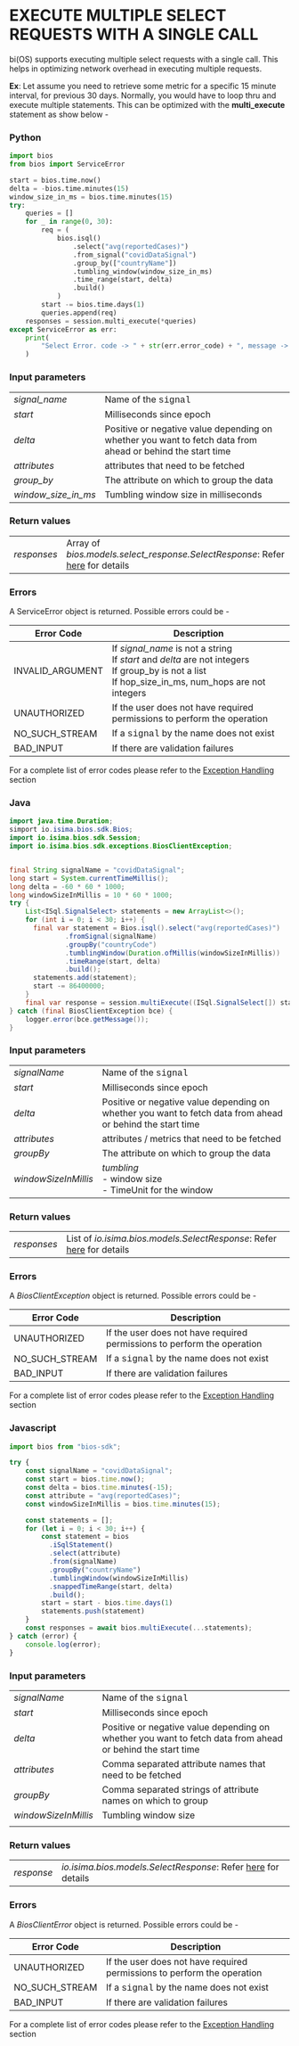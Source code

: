# EXECUTE MULTIPLE SELECT REQUESTS WITH A SINGLE CALL

bi(OS) supports executing multiple select requests with a single call. This helps in optimizing network overhead in executing multiple requests.

**Ex**: Let assume you need to retrieve some metric for a specific 15 minute interval, for previous 30 days. Normally, you would have to loop thru
and execute multiple statements. This can be optimized with the **multi_execute** statement as show below -

<!-- tabs:start -->

### **Python**

```python
import bios
from bios import ServiceError

start = bios.time.now()
delta = -bios.time.minutes(15)
window_size_in_ms = bios.time.minutes(15)
try:
    queries = []
    for _ in range(0, 30):
        req = (
            bios.isql()
                .select("avg(reportedCases)")
                .from_signal("covidDataSignal")
                .group_by(["countryName"])
                .tumbling_window(window_size_in_ms)
                .time_range(start, delta)
                .build()
            )
        start -= bios.time.days(1)
        queries.append(req)
    responses = session.multi_execute(*queries)
except ServiceError as err:
    print(
        "Select Error. code -> " + str(err.error_code) + ", message -> " + err.message
    )
```

### Input parameters

|                        |                                                                                                             |
| ---------------------- | ----------------------------------------------------------------------------------------------------------- |
| _signal\_name_         | Name of the <span style="font-family:Courier New;">signal</span>                                            |
| _start_                | Milliseconds since epoch                                                                                    |
| _delta_                | Positive or negative value depending on whether you want to fetch data from ahead  or behind the start time |
| _attributes_           | attributes that need to be fetched                                                                          |
| _group\_by_            | The attribute on which to group the data                                                                    |
| _window\_size\_in\_ms_ | Tumbling window size in milliseconds                                                                        |

### Return values
|             |                                                                                                   |
| ----------- | ------------------------------------------------------------------------------------------------- |
| _responses_ | Array of _bios.models.select_response.SelectResponse_: Refer [here](#select-response) for details |

### Errors

A ServiceError object is returned. Possible errors could be -

| Error Code       | Description                                                                                                                                               |
| ---------------- | --------------------------------------------------------------------------------------------------------------------------------------------------------- |
| INVALID_ARGUMENT | If _signal\_name_ is not a string<br>If _start_ and _delta_ are not integers<br>If group_by is not a list<br>If hop_size_in_ms, num_hops are not integers |
| UNAUTHORIZED     | If the user does not have required permissions to perform the operation                                                                                   |
| NO_SUCH_STREAM   | If a <span style="font-family:Courier New;">signal</span> by the name does not exist                                                                      |
| BAD_INPUT        | If there are validation failures                                                                                                                          |

For a complete list of error codes please refer to the <a href="/content/developer-guide/exceptions">Exception Handling</a> section

### **Java**

```java
import java.time.Duration;
simport io.isima.bios.sdk.Bios;
import io.isima.bios.sdk.Session;
import io.isima.bios.sdk.exceptions.BiosClientException;


final String signalName = "covidDataSignal";
long start = System.currentTimeMillis();
long delta = -60 * 60 * 1000;
long windowSizeInMillis = 10 * 60 * 1000;
try {
    List<ISql.SignalSelect> statements = new ArrayList<>();
    for (int i = 0; i < 30; i++) {
      final var statement = Bios.isql().select("avg(reportedCases)")
              .fromSignal(signalName)
              .groupBy("countryCode")
              .tumblingWindow(Duration.ofMillis(windowSizeInMillis))
              .timeRange(start, delta)
              .build();
      statements.add(statement);
      start -= 86400000;
    }
    final var response = session.multiExecute((ISql.SignalSelect[]) statements.toArray());
} catch (final BiosClientException bce) {
    logger.error(bce.getMessage());
}
```

### Input parameters

|                      |                                                                                                             |
| -------------------- | ----------------------------------------------------------------------------------------------------------- |
| _signalName_         | Name of the <span style="font-family:Courier New;">signal</span>                                            |
| _start_              | Milliseconds since epoch                                                                                    |
| _delta_              | Positive or negative value depending on whether you want to fetch data from ahead  or behind the start time |
| _attributes_         | attributes / metrics that need to be fetched                                                                |
| _groupBy_            | The attribute on which to group the data                                                                    |
| _windowSizeInMillis_ | _tumbling_<br> - window size<br> - TimeUnit for the window                                                  |

### Return values
|             |                                                                                           |
| ----------- | ----------------------------------------------------------------------------------------- |
| _responses_ | List of _io.isima.bios.models.SelectResponse_: Refer [here](#select-response) for details |

### Errors

A _BiosClientException_ object is returned. Possible errors could be -

| Error Code     | Description                                                                          |
| -------------- | ------------------------------------------------------------------------------------ |
| UNAUTHORIZED   | If the user does not have required permissions to perform the operation              |
| NO_SUCH_STREAM | If a <span style="font-family:Courier New;">signal</span> by the name does not exist |
| BAD_INPUT      | If there are validation failures                                                     |

For a complete list of error codes please refer to the <a href="/content/developer-guide/exceptions">Exception Handling</a> section

### **Javascript**
```javascript
import bios from "bios-sdk";

try {
    const signalName = "covidDataSignal";
    const start = bios.time.now();
    const delta = bios.time.minutes(-15);
    const attribute = "avg(reportedCases)";
    const windowSizeInMillis = bios.time.minutes(15);

    const statements = [];
    for (let i = 0; i < 30; i++) {
        const statement = bios
          .iSqlStatement()
          .select(attribute)
          .from(signalName)
          .groupBy("countryName")
          .tumblingWindow(windowSizeInMillis)
          .snappedTimeRange(start, delta)
          .build();
        start = start - bios.time.days(1)
        statements.push(statement)
    }
    const responses = await bios.multiExecute(...statements);
} catch (error) {
    console.log(error);
}
```
### Input parameters

|                      |                                                                                                             |
| -------------------- | ----------------------------------------------------------------------------------------------------------- |
| _signalName_         | Name of the <span style="font-family:Courier New;">signal</span>                                            |
| _start_              | Milliseconds since epoch                                                                                    |
| _delta_              | Positive or negative value depending on whether you want to fetch data from ahead  or behind the start time |
| _attributes_         | Comma separated attribute names that need to be fetched                                                     |
| _groupBy_            | Comma separated strings of attribute names on which to group                                                |
| _windowSizeInMillis_ | Tumbling window size                                                                                        |
|                      |
### Return values
|            |                                                                                   |
| ---------- | --------------------------------------------------------------------------------- |
| _response_ | _io.isima.bios.models.SelectResponse_: Refer [here](#select-response) for details |

### Errors

A _BiosClientError_ object is returned. Possible errors could be -

| Error Code     | Description                                                                          |
| -------------- | ------------------------------------------------------------------------------------ |
| UNAUTHORIZED   | If the user does not have required permissions to perform the operation              |
| NO_SUCH_STREAM | If a <span style="font-family:Courier New;">signal</span> by the name does not exist |
| BAD_INPUT      | If there are validation failures                                                     |

For a complete list of error codes please refer to the <a href="/content/developer-guide/exceptions">Exception Handling</a> section

<!-- tabs:end -->
